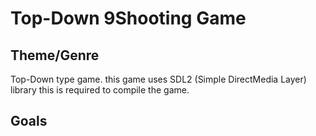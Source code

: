 # Top-Down 9Shooting Game

## Theme/Genre

Top-Down type game. this game uses SDL2 (Simple DirectMedia Layer) library this is required to compile the game.

## Goals


